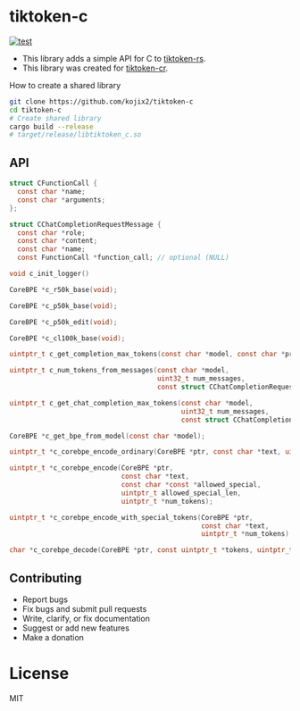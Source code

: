 # tiktoken-c

[![test](https://github.com/kojix2/tiktoken-c/actions/workflows/test.yml/badge.svg)](https://github.com/kojix2/tiktoken-c/actions/workflows/test.yml)

- This library adds a simple API for C to [tiktoken-rs](https://github.com/zurawiki/tiktoken-rs).
- This library was created for [tiktoken-cr](https://github.com/kojix2/tiktoken-cr).

How to create a shared library

```sh
git clone https://github.com/kojix2/tiktoken-c
cd tiktoken-c
# Create shared library
cargo build --release
# target/release/libtiktoken_c.so
```

## API
    
```c
struct CFunctionCall {
  const char *name;
  const char *arguments;
};

struct CChatCompletionRequestMessage {
  const char *role;
  const char *content;
  const char *name;
  const FunctionCall *function_call; // optional (NULL)

void c_init_logger()

CoreBPE *c_r50k_base(void);

CoreBPE *c_p50k_base(void);

CoreBPE *c_p50k_edit(void);

CoreBPE *c_cl100k_base(void);

uintptr_t c_get_completion_max_tokens(const char *model, const char *prompt);

uintptr_t c_num_tokens_from_messages(const char *model,
                                     uint32_t num_messages,
                                     const struct CChatCompletionRequestMessage *messages);

uintptr_t c_get_chat_completion_max_tokens(const char *model,
                                           uint32_t num_messages,
                                           const struct CChatCompletionRequestMessage *messages);

CoreBPE *c_get_bpe_from_model(const char *model);

uintptr_t *c_corebpe_encode_ordinary(CoreBPE *ptr, const char *text, uintptr_t *num_tokens);

uintptr_t *c_corebpe_encode(CoreBPE *ptr,
                            const char *text,
                            const char *const *allowed_special,
                            uintptr_t allowed_special_len,
                            uintptr_t *num_tokens);

uintptr_t *c_corebpe_encode_with_special_tokens(CoreBPE *ptr,
                                                const char *text,
                                                uintptr_t *num_tokens);

char *c_corebpe_decode(CoreBPE *ptr, const uintptr_t *tokens, uintptr_t num_tokens);
```

## Contributing

- Report bugs
- Fix bugs and submit pull requests
- Write, clarify, or fix documentation
- Suggest or add new features
- Make a donation

# License

MIT